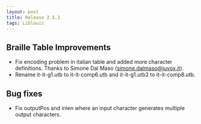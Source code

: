 ```yaml
---
layout: post
title: Release 2.5.1
tags: Liblouis
---
```


## Braille Table Improvements

* Fix encoding problem in italian table and added more character definitions. Thanks to Simone Dal Maso (simone.dalmaso@juvox.it).
* Rename it-it-g1.utb to it-it-comp6.utb and it-it-g1.utb2 to it-it-comp8.utb.

## Bug fixes

* Fix outputPos and inlen where an input character generates multiple output characters.

